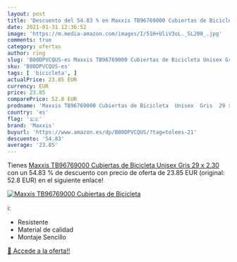 ```yaml
---
layout: post
title: 'Descuento del 54.83 % en Maxxis TB96769000 Cubiertas de Bicicleta'
date: 2021-01-31 12:36:52
image: 'https://m.media-amazon.com/images/I/51H+UliV3oL._SL200_.jpg'
comments: true
category: ofertas
author: ring
slug: 'B00DPVCQUS-es Maxxis TB96769000 Cubiertas de Bicicleta Unisex Gris 29 x...'
sku: 'B00DPVCQUS-es'
tags: [ 'bicicleta', ]
actualPrice: 23.85 EUR
currency: EUR
price: 23.85
comparePrice: 52.8 EUR
prodname: 'Maxxis TB96769000 Cubiertas de Bicicleta  Unisex  Gris  29 x 2.30'
country: 'es'
flag: '🇪🇸'
brand: 'Maxxis'
buyurl: 'https://www.amazon.es/dp/B00DPVCQUS/?tag=tolees-21'
descuento: '54.83'
average: '23.85'
---
```


Tienes [Maxxis TB96769000 Cubiertas de Bicicleta  Unisex  Gris  29 x 2.30](https://www.amazon.es/dp/B00DPVCQUS/?tag=tolees-21) con un 54.83 % de descuento con precio de oferta de 23.85 EUR (original: 52.8 EUR) en el siguiente enlace!

[![Maxxis TB96769000 Cubiertas de Bicicleta](https://m.media-amazon.com/images/I/51H+UliV3oL._SL200_.jpg)](https://www.amazon.es/dp/B00DPVCQUS/?tag=tolees-21)

ℹ️:

- Resistente
- Material de calidad 
- Montaje Sencillo

[🛒 Accede a la oferta!!](https://www.amazon.es/dp/B00DPVCQUS/?tag=tolees-21)
